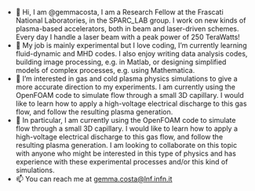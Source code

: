 - 👋 Hi, I am @gemmacosta, I am a Research Fellow at the Frascati National Laboratories, in the SPARC_LAB group. 
I work on new kinds of plasma-based accelerators, both in beam and laser-driven schemes. Every day I handle a laser beam with a peak power of 250 TeraWatts!
- 🌱 My job is mainly experimental but I love coding, I’m currently learning fluid-dynamic and MHD codes. 
I also enjoy writing data analysis codes, building image processing, e.g. in Matlab, or designing simplified models of complex processes, e.g. using Mathematica.
- 👀 I’m interested in gas and cold plasma physics simulations to give a more accurate direction to my experiments. I am currently using the OpenFOAM code to simulate flow through a small 3D capillary. I would like to learn how to apply a high-voltage electrical discharge to this gas flow, and follow the resulting plasma generation.
- 💞️ In particular, I am currently using the OpenFOAM code to simulate flow through a small 3D capillary. 
I would like to learn how to apply a high-voltage electrical discharge to this gas flow, and follow the resulting plasma generation. 
I am looking to collaborate on this topic with anyone who might be interested in this type of physics and has experience with these experimental processes and/or this kind of simulations.
- 📫 You can reach me at gemma.costa@lnf.infn.it

<!---
gemmacosta/gemmacosta is a ✨ special ✨ repository because its `README.md` (this file) appears on your GitHub profile.
You can click the Preview link to take a look at your changes.
--->
